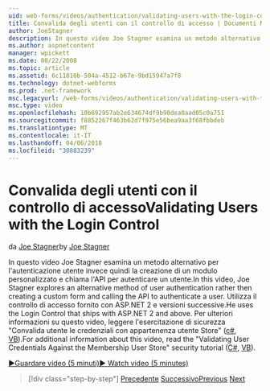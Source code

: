 ```yaml
---
uid: web-forms/videos/authentication/validating-users-with-the-login-control
title: Convalida degli utenti con il controllo di accesso | Documenti Microsoft
author: JoeStagner
description: In questo video Joe Stagner esamina un metodo alternativo per l'autenticazione utente invece quindi la creazione di un modulo personalizzato e chiama l'API per autenticare un utilizzo...
ms.author: aspnetcontent
manager: wpickett
ms.date: 08/22/2008
ms.topic: article
ms.assetid: 6c11816b-504a-4512-b67e-9bd15947a7f8
ms.technology: dotnet-webforms
ms.prod: .net-framework
msc.legacyurl: /web-forms/videos/authentication/validating-users-with-the-login-control
msc.type: video
ms.openlocfilehash: 10b692957ab2e634674df9b90dea0aad05c0a751
ms.sourcegitcommit: f8852267f463b62d7f975e56bea9aa3f68fbbdeb
ms.translationtype: MT
ms.contentlocale: it-IT
ms.lasthandoff: 04/06/2018
ms.locfileid: "30883239"
---
```

<a name="validating-users-with-the-login-control"></a><span data-ttu-id="12ea9-103">Convalida degli utenti con il controllo di accesso</span><span class="sxs-lookup"><span data-stu-id="12ea9-103">Validating Users with the Login Control</span></span>
====================
<span data-ttu-id="12ea9-104">da [Joe Stagner](https://github.com/JoeStagner)</span><span class="sxs-lookup"><span data-stu-id="12ea9-104">by [Joe Stagner](https://github.com/JoeStagner)</span></span>

<span data-ttu-id="12ea9-105">In questo video Joe Stagner esamina un metodo alternativo per l'autenticazione utente invece quindi la creazione di un modulo personalizzato e chiama l'API per autenticare un utente.</span><span class="sxs-lookup"><span data-stu-id="12ea9-105">In this video, Joe Stagner explores an alternative method of user authentication rather then creating a custom form and calling the API to authenticate a user.</span></span> <span data-ttu-id="12ea9-106">Utilizza il controllo di accesso fornito con ASP.NET 2 e versioni successive.</span><span class="sxs-lookup"><span data-stu-id="12ea9-106">He uses the Login Control that ships with ASP.NET 2 and above.</span></span> <span data-ttu-id="12ea9-107">Per ulteriori informazioni su questo video, leggere l'esercitazione di sicurezza "Convalida utente le credenziali con appartenenza utente Store" ([c#](../../overview/older-versions-security/membership/validating-user-credentials-against-the-membership-user-store-cs.md), [VB](../../overview/older-versions-security/membership/validating-user-credentials-against-the-membership-user-store-vb.md)).</span><span class="sxs-lookup"><span data-stu-id="12ea9-107">For additional information about this video, read the "Validating User Credentials Against the Membership User Store" security tutorial ([C#](../../overview/older-versions-security/membership/validating-user-credentials-against-the-membership-user-store-cs.md), [VB](../../overview/older-versions-security/membership/validating-user-credentials-against-the-membership-user-store-vb.md)).</span></span>

[<span data-ttu-id="12ea9-108">&#9654;Guardare video (5 minuti)</span><span class="sxs-lookup"><span data-stu-id="12ea9-108">&#9654; Watch video (5 minutes)</span></span>](https://channel9.msdn.com/Blogs/ASP-NET-Site-Videos/validating-users-with-the-login-control)

> [!div class="step-by-step"]
> <span data-ttu-id="12ea9-109">[Precedente](validating-users-manually.md)
> [Successivo](adding-users-to-your-membership-system.md)</span><span class="sxs-lookup"><span data-stu-id="12ea9-109">[Previous](validating-users-manually.md)
[Next](adding-users-to-your-membership-system.md)</span></span>
